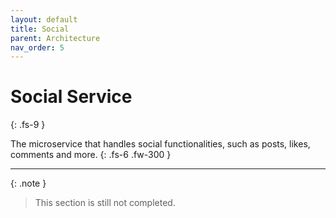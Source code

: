 ```yaml
---
layout: default
title: Social
parent: Architecture
nav_order: 5
---
```


# Social Service
{: .fs-9 }

The microservice that handles social functionalities, such as posts, likes, comments and more.
{: .fs-6 .fw-300 }

---

{: .note }
> This section is still not completed.
